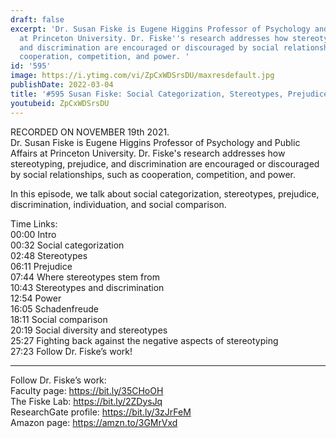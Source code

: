 ```yaml
---
draft: false
excerpt: 'Dr. Susan Fiske is Eugene Higgins Professor of Psychology and Public Affairs
  at Princeton University. Dr. Fiske''s research addresses how stereotyping, prejudice,
  and discrimination are encouraged or discouraged by social relationships, such as
  cooperation, competition, and power. '
id: '595'
image: https://i.ytimg.com/vi/ZpCxWDSrsDU/maxresdefault.jpg
publishDate: 2022-03-04
title: '#595 Susan Fiske: Social Categorization, Stereotypes, Prejudice, and Discrimination'
youtubeid: ZpCxWDSrsDU
---
```

RECORDED ON NOVEMBER 19th 2021.  
Dr. Susan Fiske is Eugene Higgins Professor of Psychology and Public Affairs at Princeton University. Dr. Fiske's research addresses how stereotyping, prejudice, and discrimination are encouraged or discouraged by social relationships, such as cooperation, competition, and power. 

In this episode, we talk about social categorization, stereotypes, prejudice, discrimination, individuation, and social comparison.

Time Links:  
00:00 Intro  
00:32  Social categorization  
02:48  Stereotypes  
06:11  Prejudice  
07:44  Where stereotypes stem from  
10:43  Stereotypes and discrimination  
12:54  Power  
16:05  Schadenfreude  
18:11  Social comparison  
20:19  Social diversity and stereotypes  
25:27  Fighting back against the negative aspects of stereotyping  
27:23  Follow Dr. Fiske’s work!

---

Follow Dr. Fiske’s work:  
Faculty page: https://bit.ly/35CHoOH  
The Fiske Lab: https://bit.ly/2ZDysJq  
ResearchGate profile: https://bit.ly/3zJrFeM  
Amazon page: https://amzn.to/3GMrVxd
